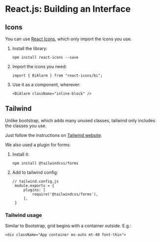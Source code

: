 # React.js: Building an Interface

## Icons

You can use [React Icons](https://react-icons.github.io/react-icons/), which only import the icons you use.

1. Install the library:

    `npm install react-icons --save`

2. Import the icons you need:

    `import { BiAlarm } from "react-icons/bi";`

3. Use it as a component, wherever:

    `<BiAlarm className="inline-block" />`

## Tailwind

Unlike bootstrap, which adds many unused classes, tailwind only includes the classes you use.

Just follow the instructions on [Tailwind website](https://tailwindcss.com/docs/guides/nextjs).

We also used a plugin for forms:

1. Install it:

    `npm install @tailwindcss/forms`

2. Add to tailwind config:
    ```
    // tailwind.config.js
     module.exports = {
         plugins: [
             require('@tailwindcss/forms'),
         ],
     }
    ```

### Tailwind usage

Similar to Bootstrap, grid begins with a container outside. E.g.:

`<div className="App container mx-auto mt-40 font-thin">`
